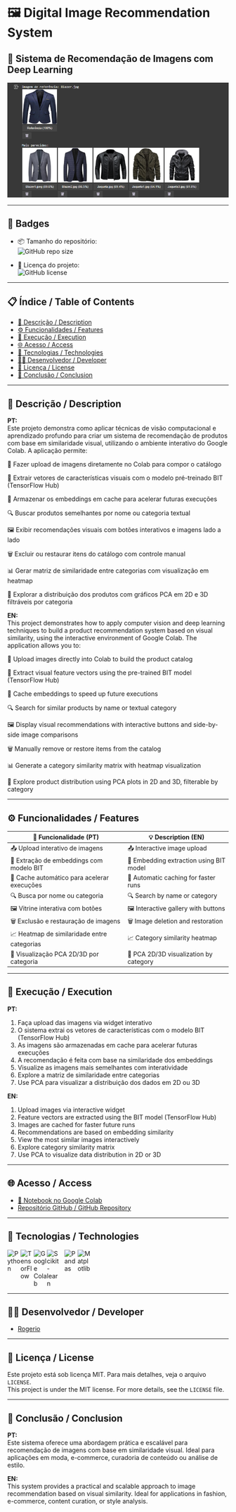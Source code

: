 # 🖼️ Digital Image Recommendation System

## 🧠 Sistema de Recomendação de Imagens com Deep Learning


![Capa do Projeto - ](Recomendação-imagem.png)


---

## 🏅 Badges

- 📦 Tamanho do repositório:  
  ![GitHub repo size](https://img.shields.io/repo-size/Rogerio5/Digital-image-recommendation-system-Project)

- 📄 Licença do projeto:  
  ![GitHub license](https://img.shields.io/github/license/Rogerio5/Digital-image-recommendation-system-Project)

---

## 📋 Índice / Table of Contents

- [📖 Descrição / Description](#📖-descrição--description)   
- [⚙️ Funcionalidades / Features](#⚙️-funcionalidades--features)  
- [🚀 Execução / Execution](#🚀-execução--execution)  
- [🌐 Acesso / Access](#🌐-acesso--access)  
- [🧰 Tecnologias / Technologies](#🧰-tecnologias--technologies)  
- [👨‍💻 Desenvolvedor / Developer](#👨‍💻-desenvolvedor--developer)  
- [📜 Licença / License](#📜-licença--license)  
- [🏁 Conclusão / Conclusion](#🏁-conclusão--conclusion)

---


## 📖 Descrição / Description

**PT:**  
Este projeto demonstra como aplicar técnicas de visão computacional e aprendizado profundo para criar um sistema de recomendação de produtos com base em similaridade visual, utilizando o ambiente interativo do Google Colab. A aplicação permite:

📁 Fazer upload de imagens diretamente no Colab para compor o catálogo

🧠 Extrair vetores de características visuais com o modelo pré-treinado BIT (TensorFlow Hub)

💾 Armazenar os embeddings em cache para acelerar futuras execuções

🔍 Buscar produtos semelhantes por nome ou categoria textual

🖼️ Exibir recomendações visuais com botões interativos e imagens lado a lado

🗑️ Excluir ou restaurar itens do catálogo com controle manual

📊 Gerar matriz de similaridade entre categorias com visualização em heatmap

🎯 Explorar a distribuição dos produtos com gráficos PCA em 2D e 3D filtráveis por categoria

**EN:**  
This project demonstrates how to apply computer vision and deep learning techniques to build a product recommendation system based on visual similarity, using the interactive environment of Google Colab. The application allows you to:

📁 Upload images directly into Colab to build the product catalog

🧠 Extract visual feature vectors using the pre-trained BIT model (TensorFlow Hub)

💾 Cache embeddings to speed up future executions

🔍 Search for similar products by name or textual category

🖼️ Display visual recommendations with interactive buttons and side-by-side image comparisons

🗑️ Manually remove or restore items from the catalog

📊 Generate a category similarity matrix with heatmap visualization

🎯 Explore product distribution using PCA plots in 2D and 3D, filterable by category


---


## ⚙️ Funcionalidades / Features

| 🧩 Funcionalidade (PT)                      | 💡 Description (EN)                          |
|--------------------------------------------|----------------------------------------------|
| 📤 Upload interativo de imagens             | 📤 Interactive image upload                   |
| 🧠 Extração de embeddings com modelo BIT     | 🧠 Embedding extraction using BIT model       |
| 💾 Cache automático para acelerar execuções | 💾 Automatic caching for faster runs          |
| 🔍 Busca por nome ou categoria              | 🔍 Search by name or category                 |
| 🖼 Vitrine interativa com botões             | 🖼 Interactive gallery with buttons           |
| 🗑️ Exclusão e restauração de imagens        | 🗑️ Image deletion and restoration             |
| 📈 Heatmap de similaridade entre categorias | 📈 Category similarity heatmap                |
| 🎯 Visualização PCA 2D/3D por categoria     | 🎯 PCA 2D/3D visualization by category         |

---

## 🚀 Execução / Execution

**PT:**  
1. Faça upload das imagens via widget interativo  
2. O sistema extrai os vetores de características com o modelo BIT (TensorFlow Hub)  
3. As imagens são armazenadas em cache para acelerar futuras execuções  
4. A recomendação é feita com base na similaridade dos embeddings  
5. Visualize as imagens mais semelhantes com interatividade  
6. Explore a matriz de similaridade entre categorias  
7. Use PCA para visualizar a distribuição dos dados em 2D ou 3D

**EN:**  
1. Upload images via interactive widget  
2. Feature vectors are extracted using the BIT model (TensorFlow Hub)  
3. Images are cached for faster future runs  
4. Recommendations are based on embedding similarity  
5. View the most similar images interactively  
6. Explore category similarity matrix  
7. Use PCA to visualize data distribution in 2D or 3D

---

## 🌐 Acesso / Access

- [🔗 Notebook no Google Colab](https://colab.research.google.com/github/Rogerio5/Digital-image-recommendation-system-Project/blob/main/Digital_image_recommendation_system.ipynb)  
- [Repositório GitHub / GitHub Repository](https://github.com/Rogerio5/Digital-image-recommendation-system-Project)

---

## 🧰 Tecnologias / Technologies

<p>
  <img align="left" alt="Python" title="Python" width="30px" src="https://cdn.jsdelivr.net/gh/devicons/devicon@latest/icons/python/python-original.svg"/>
  <img align="left" alt="TensorFlow" title="TensorFlow" width="30px" src="https://cdn.jsdelivr.net/gh/devicons/devicon@latest/icons/tensorflow/tensorflow-original.svg"/>
  <img align="left" alt="Google Colab" title="Google Colab" width="30px" src="https://upload.wikimedia.org/wikipedia/commons/d/d0/Google_Colaboratory_SVG_Logo.svg"/>
  <img align="left" alt="Scikit-learn" title="Scikit-learn" width="30px" style="padding-right: 10px;" src="https://upload.wikimedia.org/wikipedia/commons/0/05/Scikit_learn_logo_small.svg"/>
  <img align="left" alt="Pandas" title="Pandas" width="30px" src="https://cdn.jsdelivr.net/gh/devicons/devicon@latest/icons/pandas/pandas-original.svg"/>
  <img align="left" alt="Matplotlib" title="Matplotlib" width="30px" src="https://cdn.jsdelivr.net/gh/devicons/devicon@latest/icons/matplotlib/matplotlib-original.svg"/>
</p>

<br clear="all"/>

---

## 👨‍💻 Desenvolvedor / Developer

- [Rogerio](https://github.com/Rogerio5)

---

## 📜 Licença / License

Este projeto está sob licença MIT. Para mais detalhes, veja o arquivo `LICENSE`.  
This project is under the MIT license. For more details, see the `LICENSE` file.

---

## 🏁 Conclusão / Conclusion

**PT:**  
Este sistema oferece uma abordagem prática e escalável para recomendação de imagens com base em similaridade visual. Ideal para aplicações em moda, e-commerce, curadoria de conteúdo ou análise de estilo.

**EN:**  
This system provides a practical and scalable approach to image recommendation based on visual similarity. Ideal for applications in fashion, e-commerce, content curation, or style analysis.
